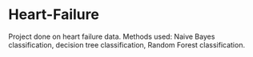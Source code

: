 # Heart-Failure
Project done on heart failure data. Methods used: Naive Bayes classification, decision tree classification, Random Forest classification.
